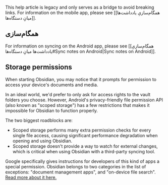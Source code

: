 This help article is legacy and only serves as a bridge to avoid breaking links. For information on the mobile app, please see [[همگام‌سازیِ یادداشت‌ها میانِ دستگاه‌ها]].

## همگام‌سازی

For information on syncing on the Android app, please see [[همگام‌سازیِ یادداشت‌ها میانِ دستگاه‌ها#Sync notes on Android|Sync notes on Android]].

## Storage permissions

When starting Obsidian, you may notice that it prompts for permission to access your device's documents and media.

In an ideal world, we'd prefer to only ask for access rights to the vault folders you choose. However, Android's privacy-friendly file permission API (also known as "scoped storage") has a few restrictions that makes it impossible for Obsidian to function properly.

The two biggest roadblocks are:

- Scoped storage performs many extra permission checks for every single file access, causing significant performance degradation when opening and using Obsidian.
- Scoped storage doesn't provide a way to watch for external changes, which is critical when using Obsidian with a third-party syncing tool.

Google specifically gives instructions for developers of this kind of apps a special permission. Obsidian belongs to two categories in the list of exceptions: "document management apps", and "on-device file search". [Read more about it here.](https://developer.android.com/training/data-storage/manage-all-files)
